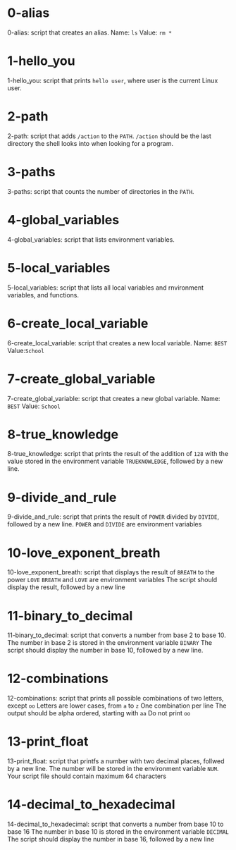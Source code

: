 # 0-alias

0-alias: script that creates an alias.
	Name: `ls`
	Value: `rm *`

# 1-hello_you

1-hello_you: script that prints `hello user`, where user is the current Linux user.

# 2-path

2-path: script that adds `/action` to the `PATH`. `/action` should be the last directory the shell looks into when looking for a program.

# 3-paths

3-paths: script that counts the number of directories in the `PATH`.

# 4-global_variables

4-global_variables: script that lists environment variables.

# 5-local_variables

5-local_variables: script that lists  all local variables and rnvironment variables, and functions.

# 6-create_local_variable

6-create_local_variable: script that creates a new local variable.
	Name: `BEST`
	Value:`School`

# 7-create_global_variable

7-create_global_variable: script that creates a new global variable.
	Name: `BEST`
	Value: `School`

# 8-true_knowledge

8-true_knowledge: script that prints the result of the addition of `128` with the value stored in the environment variable `TRUEKNOWLEDGE`, followed by a new line.

# 9-divide_and_rule

9-divide_and_rule: script that prints the result of `POWER` divided by `DIVIDE`, followed by a new line.
`POWER` and `DIVIDE` are environment variables

# 10-love_exponent_breath

10-love_exponent_breath: script that displays the result of `BREATH` to the power `LOVE`
	`BREATH` and `LOVE` are environment variables
	The script should display the result, followed by a new line

# 11-binary_to_decimal

11-binary_to_decimal: script that converts a number from base 2 to base 10.
	The number in base 2 is stored in the environment variable `BINARY`
	The script should display the number in base 10, followed by a new line.

# 12-combinations

12-combinations: script that prints all possible combinations of two letters, except `oo`
	Letters are lower cases, from `a` to `z`
	One combination per line
	The output should be alpha ordered, starting with `aa`
	Do not print `oo`

# 13-print_float

13-print_float: script that printfs a number with two decimal places, follwed by a new line.
	The number will be stored in the environment variable `NUM`.
	Your script file should contain maximum 64 characters

# 14-decimal_to_hexadecimal

14-decimal_to_hexadecimal: script that converts a number from base 10 to base 16
	The number in base 10 is stored in the environment variable `DECIMAL`
	The script should display the number in base 16, followed by a new line
